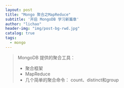 ```yaml
---
layout: post
title: "Mongo 聚合之MapReduce"
subtitle: '开启 MongoDB 学习新篇章'
author: "lichao"
header-img: "img/post-bg-rwd.jpg"
catalog: true
tags:
  - mongo 
---
```



> MongoDB 提供的聚合工具：
> * 聚合框架
> * MapReduce
> * 几个简单的聚合命令： count、distinct和group


